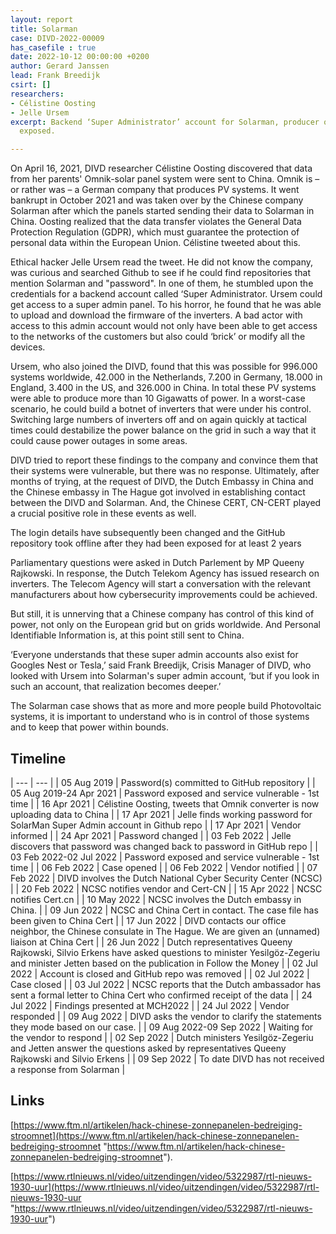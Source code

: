 ```yaml
---
layout: report
title: Solarman
case: DIVD-2022-00009
has_casefile : true
date: 2022-10-12 00:00:00 +0200
author: Gerard Janssen
lead: Frank Breedijk
csirt: []
researchers:
- Célistine Oosting
- Jelle Ursem
excerpt: Backend ‘Super Administrator’ account for Solarman, producer of Photovoltaic-systems
  exposed.

---
```

On April 16, 2021, DIVD researcher Célistine Oosting discovered that data from her parents' Omnik-solar panel system were sent to China. Omnik is – or rather was – a German company that produces PV systems. It went bankrupt in October 2021 and was taken over by the Chinese company Solarman after which the panels started sending their data to Solarman in China. Oosting realized that the data transfer violates the General Data Protection Regulation (GDPR), which must guarantee the protection of personal data within the European Union. Célistine tweeted about this.

Ethical hacker Jelle Ursem read the tweet. He did not know the company, was curious and searched Github to see if he could find repositories that mention Solarman and "password". In one of them, he stumbled upon the credentials for a backend account called ‘Super Administrator. Ursem could get access to a super admin panel. To his horror, he found that he was able to upload and download the firmware of the inverters. A bad actor with access to this admin account would not only have been able to get access to the networks of the customers but also could ‘brick’ or modify all the devices.

Ursem, who also joined the DIVD, found that this was possible for 996.000 systems worldwide, 42.000 in the Netherlands, 7.200 in Germany, 18.000 in England, 3.400 in the US, and 326.000 in China. In total these PV systems were able to produce more than 10 Gigawatts of power. In a worst-case scenario, he could build a botnet of inverters that were under his control. Switching large numbers of inverters off and on again quickly at tactical times could destabilize the power balance on the grid in such a way that it could cause power outages in some areas.

DIVD tried to report these findings to the company and convince them that their systems were vulnerable, but there was no response. Ultimately, after months of trying, at the request of DIVD, the Dutch Embassy in China and the Chinese embassy in The Hague got involved in establishing contact between the DIVD and Solarman. And, the Chinese CERT, CN-CERT played a crucial positive role in these events as well.

The login details have subsequently been changed and the GitHub repository took offline after they had been exposed for at least 2 years

Parliamentary questions were asked in Dutch Parlement by MP Queeny Rajkowski. In response, the Dutch Telekom Agency has issued research on inverters. The Telecom Agency will start a conversation with the relevant manufacturers about how cybersecurity improvements could be achieved.

But still, it is unnerving that a Chinese company has control of this kind of power, not only on the European grid but on grids worldwide. And Personal Identifiable Information is, at this point still sent to China.

‘Everyone understands that these super admin accounts also exist for Googles Nest or Tesla,’ said Frank Breedijk, Crisis Manager of DIVD, who looked with Ursem into Solarman's super admin account, ‘but if you look in such an account, that realization becomes deeper.’

The Solarman case shows that as more and more people build Photovoltaic systems, it is important to understand who is in control of those systems and to keep that power within bounds.

## Timeline

| --- | --- |
| 05 Aug 2019 | Password(s) committed to GitHub repository |
| 05 Aug 2019-24 Apr 2021 | Password exposed and service vulnerable - 1st time |
| 16 Apr 2021 | Célistine Oosting, tweets that Omnik converter is now uploading data to China |
| 17 Apr 2021 | Jelle finds working password for SolarMan Super Admin account in Github repo |
| 17 Apr 2021 | Vendor informed |
| 24 Apr 2021 | Password changed |
| 03 Feb 2022 | Jelle discovers that password was changed back to password in GitHub repo |
| 03 Feb 2022-02 Jul 2022 | Password exposed and service vulnerable - 1st time |
| 06 Feb 2022 | Case opened |
| 06 Feb 2022 | Vendor notified |
| 07 Feb 2022 | DIVD involves the Dutch National Cyber Security Center (NCSC) |
| 20 Feb 2022 | NCSC notifies vendor and Cert-CN |
| 15 Apr 2022 | NCSC notifies Cert.cn |
| 10 May 2022 | NCSC involves the Dutch embassy in China. |
| 09 Jun 2022 | NCSC and China Cert in contact. The case file has been given to China Cert |
| 17 Jun 2022 | DIVD contacts our office neighbor, the Chinese consulate in The Hague. We are given an (unnamed) liaison at China Cert |
| 26 Jun 2022 | Dutch representatives Queeny Rajkowski, Silvio Erkens have asked questions to minister Yesilgöz-Zegeriu and minister Jetten based on the publication in Follow the Money |
| 02 Jul 2022 | Account is closed and GitHub repo was removed |
| 02 Jul 2022 | Case closed |
| 03 Jul 2022 | NCSC reports that the Dutch ambassador has sent a formal letter to China Cert who confirmed receipt of the data |
| 24 Jul 2022 | Findings presented at MCH2022 |
| 24 Jul 2022 | Vendor responded |
| 09 Aug 2022 | DIVD asks the vendor to clarify the statements they mode based on our case. |
| 09 Aug 2022-09 Sep 2022 | Waiting for the vendor to respond |
| 02 Sep 2022 | Dutch ministers Yesilgöz-Zegeriu and Jetten answer the questions asked by representatives Queeny Rajkowski and Silvio Erkens |
| 09 Sep 2022 | To date DIVD has not received a response from Solarman |

## Links

[https://www.ftm.nl/artikelen/hack-chinese-zonnepanelen-bedreiging-stroomnet](https://www.ftm.nl/artikelen/hack-chinese-zonnepanelen-bedreiging-stroomnet "https://www.ftm.nl/artikelen/hack-chinese-zonnepanelen-bedreiging-stroomnet").

[https://www.rtlnieuws.nl/video/uitzendingen/video/5322987/rtl-nieuws-1930-uur](https://www.rtlnieuws.nl/video/uitzendingen/video/5322987/rtl-nieuws-1930-uur "https://www.rtlnieuws.nl/video/uitzendingen/video/5322987/rtl-nieuws-1930-uur")